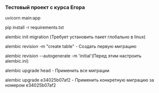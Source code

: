 ### Тестовый проект с курса Егора

uvicorn main:app

pip install -r requirements.txt

alembic init migration (Требует установить пакет глобально в linux)

alembic revision -m "create table" - Создать первую миграцию

alembic revision --autogenerate -m 'initial'(Перед этим настроить alembic.ini)

alembic upgrade head - Применить все миграции

alembic upgrade e34025b07af2 - Применить конкретную миграцию за номером  e34025b07af2

